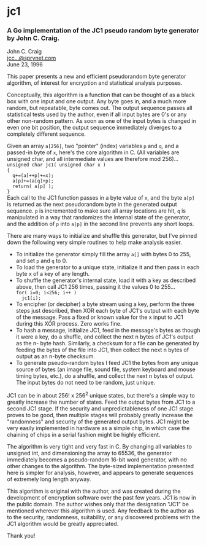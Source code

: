 # jc1
<h3>A Go implementation of the JC1 pseudo random byte generator by John C. Craig.</h3>

John C. Craig<br/>
jcc...@sprynet.com<br/>
June 23, 1996
<p>This paper presents a new and efficient pseudorandom byte generator algorithm, of interest for encryption and statistical analysis purposes.</p>
<p>Conceptually, this algorithm is a function that can be thought of as a black box with one input and one output. Any byte goes in, and a much more random, but repeatable, byte comes out. The output sequence passes all statistical tests used by the author, even if all input bytes are 0's or any other non-random pattern. As soon as one of the input bytes is changed in even one bit position, the output sequence immediately diverges to a completely different sequence.</p>
<p>Given an array <code>a[256]</code>, two "pointer" (index) variables <code>p</code> and <code>q</code>, and a passed-in byte of <code>x</code>, here's the core algorithm in C. (All variables are unsigned char, and all intermediate values are therefore mod 256)...
<code>
unsigned char jc1( unsigned char x )
{
  q+=(a[++p]+=x);
  a[p]+=(a[q]+p);
  return( a[p] );
}
</code>
Each call to the JC1 function passes in a byte value of <code>x</code>, and the byte <code>a[p]</code> is returned as the next pseudorandom byte in the generated output sequence. <code>p</code> is incremented to make sure all array locations are hit, <code>q</code> is manipulated in a way that randomizes the internal state of the generator, and the addition of <code>p</code> into <code>a[p]</code> in the second line prevents any short loops.</p>
<p>There are many ways to initialize and shuffle this generator, but I've pinned down the following very simple routines to help make analysis easier.
<ul>
<li>To initialize the generator simply fill the array <code>a[]</code> with bytes 0 to 255, and set <code>p</code> and <code>q</code> to 0.</li>
<li>To load the generator to a unique state, initialize it and then pass in each byte x of a key of any length.</li>
<li>To shuffle the generator's internal state, load it with a key as described above, then call JC1 256 times, passing it the values 0 to 255...
<code>
for( i=0; i&lt;256; i++ )
  jc1(i);
</code>
</li>
<li>To encipher (or decipher) a byte stream using a key, perform the three steps just described, then XOR each byte of JC1's output with each byte of the message.  Pass a fixed or known value for the x input to JC1 during this XOR process. Zero works fine.</li>
<li>To hash a message, initialize JC1, feed in the message's bytes as though it were a key, do a shuffle, and collect the next n bytes of JC1's output as the n- byte hash. Similarly, a checksum for a file can be generated by feeding the bytes of the file into JC1, then collect the next n bytes of output as an n-byte checksum.</li>
<li>To generate pseudo-random bytes I feed JC1 the bytes from any unique source of bytes (an image file, sound file, system keyboard and mouse timing bytes, etc.), do a shuffle, and collect the next n bytes of output.  The input bytes do not need to be random, just unique.</li>
</ul>
<p>JC1 can be in about 256! x 256<sup>2</sup> unique states, but there's a simple way to greatly increase the number of states. Feed the output bytes from JC1 to a second JC1 stage. If the security and unpredictableness of one JC1 stage proves to be good, then multiple stages will probably greatly increase the "randomness" and security of the generated output bytes. JC1 might be very easily implemented in hardware as a simple chip, in which case the chaining of chips in a serial fashion might be highly efficient.</p>
<p>The algorithm is very tight and very fast in C.  By changing all variables to unsigned int, and dimensioning the array to 65536, the generator immediately becomes a pseudo-random 16-bit word generator, with no other changes to the algorithm. The byte-sized implementation presented here is simpler for analysis, however, and appears to generate sequences of extremely long length anyway.</p>
<p>This algorithm is original with the author, and was created during the development of encryption software over the past few years. JC1 is now in the public domain. The author wishes only that the designation "JC1" be mentioned wherever this algorithm is used.  Any feedback to the author as to the security, randomness, suitability, or any discovered problems with the JC1 algorithm would be greatly appreciated.</p>
<p>Thank you!</p>
